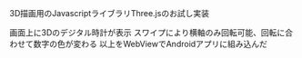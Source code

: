 3D描画用のJavascriptライブラリThree.jsのお試し実装

画面上に3Dのデジタル時計が表示
スワイプにより横軸のみ回転可能、回転に合わせて数字の色が変わる
以上をWebViewでAndroidアプリに組み込んだ

